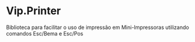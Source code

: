 # Vip.Printer
Biblioteca para facilitar o uso de impressão em Mini-Impressoras utilizando comandos Esc/Bema e Esc/Pos
